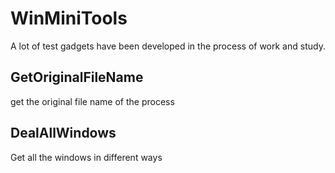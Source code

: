 # WinMiniTools
A lot of test gadgets have been developed in the process of work and study.

## GetOriginalFileName
get the original file name of the process

## DealAllWindows

Get all the windows in different ways
